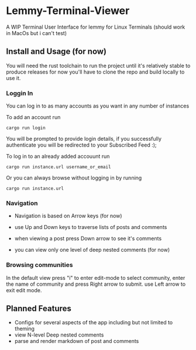 # Lemmy-Terminal-Viewer

A WIP  Terminal User Interface for lemmy for Linux Terminals (should work in MacOs but i can't test)

## Install and Usage (for now)

You will need the rust toolchain to run the project until it's relatively stable to produce releases
for now you'll have to clone the repo and build locally to use it.

### Loggin In

You can log in to as many accounts as you want in any number of instances

To add an account run

```
cargo run login
```
You will be prompted to provide login details, if you successfully authenticate you will be redirected to your Subscribed Feed :);

To log in to an already added accouunt run
```
cargo run instance.url username_or_email
```

Or you can always browse without logging in by running
```
cargo run instance.url
```

### Navigation

- Navigation is based on Arrow keys (for now)

- use Up and Down keys to traverse lists of posts and comments

- when viewing a post press Down arrow to see it's comments

- you can view only one level of deep nested comments (for now)

### Browsing communities

In the default view press "i" to enter edit-mode to select community, enter the name of community and press Right arrow to submit. use Left arrow to exit edit mode.

## Planned Features
-  Configs for several aspects of the app including but not limited to theming
-  view N-level Deep nested comments
-  parse and render markdown of post and comments
